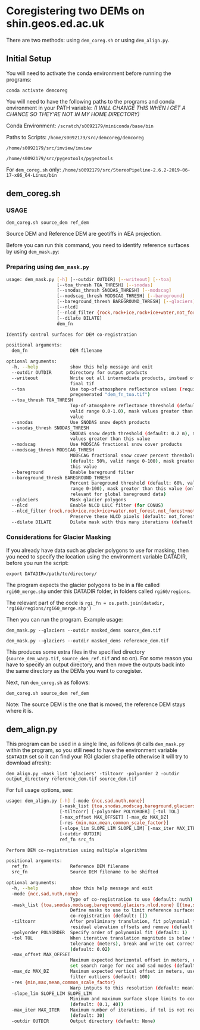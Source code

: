 # Coregistering two DEMs on shin.geos.ed.ac.uk

There are two methods:  using `dem_coreg.sh` or using `dem_align.py`.

## Initial Setup

You will need to activate the conda environment before running the programs:

`conda activate demcoreg`

You will need to have the following paths to the programs and conda environment in your PATH variable:
*(I WILL CHANGE THIS WHEN I GET A CHANCE SO THEY'RE NOT IN MY HOME DIRECTORY)*

Conda Environment:
`/scratch/s0092179/miniconda/base/bin`

Paths to Scripts:
`/home/s0092179/src/demcoreg/demcoreg`

`/home/s0092179/src/imview/imview`

`/home/s0092179/src/pygeotools/pygeotools`

For `dem_coreg.sh` only:
`/home/s0092179/src/StereoPipeline-2.6.2-2019-06-17-x86_64-Linux/bin`

## dem_coreg.sh

### USAGE

`dem_coreg.sh source_dem ref_dem`

Source DEM and Reference DEM are geotiffs in AEA projection.

Before you can run this command, you need to identify reference surfaces by using `dem_mask.py`:

### Preparing using `dem_mask.py`

```bash
usage: dem_mask.py [-h] [--outdir OUTDIR] [--writeout] [--toa]
                   [--toa_thresh TOA_THRESH] [--snodas]
                   [--snodas_thresh SNODAS_THRESH] [--modscag]
                   [--modscag_thresh MODSCAG_THRESH] [--bareground]
                   [--bareground_thresh BAREGROUND_THRESH] [--glaciers]
                   [--nlcd]
                   [--nlcd_filter {rock,rock+ice,rock+ice+water,not_forest,not_forest+not_water,none}]
                   [--dilate DILATE]
                   dem_fn

Identify control surfaces for DEM co-registration

positional arguments:
  dem_fn                DEM filename

optional arguments:
  -h, --help            show this help message and exit
  --outdir OUTDIR       Directory for output products
  --writeout            Write out all intermediate products, instead of only
                        final tif
  --toa                 Use top-of-atmosphere reflectance values (requires
                        pregenerated "dem_fn_toa.tif")
  --toa_thresh TOA_THRESH
                        Top-of-atmosphere reflectance threshold (default: 0.4,
                        valid range 0.0-1.0), mask values greater than this
                        value
  --snodas              Use SNODAS snow depth products
  --snodas_thresh SNODAS_THRESH
                        SNODAS snow depth threshold (default: 0.2 m), mask
                        values greater than this value
  --modscag             Use MODSCAG fractional snow cover products
  --modscag_thresh MODSCAG_THRESH
                        MODSCAG fractional snow cover percent threshold
                        (default: 50%, valid range 0-100), mask greater than
                        this value
  --bareground          Enable bareground filter
  --bareground_thresh BAREGROUND_THRESH
                        Percent bareground threshold (default: 60%, valid
                        range 0-100), mask greater than this value (only
                        relevant for global bareground data)
  --glaciers            Mask glacier polygons
  --nlcd                Enable NLCD LULC filter (for CONUS)
  --nlcd_filter {rock,rock+ice,rock+ice+water,not_forest,not_forest+not_water,none}
                        Preserve these NLCD pixels (default: not_forest)
  --dilate DILATE       Dilate mask with this many iterations (default: None)
```

### Considerations for Glacier Masking

If you already have data such as glacier polygons to use for masking, then you need to specify the location using the environment variable DATADIR, before you run the script:

`export DATADIR=/path/to/directory/`

The program expects the glacier polygons to be in a file called `rgi60_merge.shp` under this DATADIR folder, in folders called `rgi60/regions`.

The relevant part of the code is `rgi_fn = os.path.join(datadir, 'rgi60/regions/rgi60_merge.shp')`

Then you can run the program.  Example usage:

`dem_mask.py --glaciers --outdir masked_dems source_dem.tif`

`dem_mask.py --glaciers --outdir masked_dems reference_dem.tif`

This produces some extra files in the specified directory (`source_dem_warp.tif`, `source_dem_ref.tif` and so on).  For some reason you have to specify an output directory, and then move the outputs back into the same directory as the DEMs you want to coregister.

Next, run `dem_coreg.sh` as follows:

`dem_coreg.sh source_dem ref_dem`

Note:  The source DEM is the one that is moved, the reference DEM stays where it is.

## dem_align.py

This program can be used in a single line, as follows (it calls `dem_mask.py` within the program, so you still need to have the environment variable `$DATADIR` set so it can find your RGI glacier shapefile otherwise it will try to download afresh):

`dem_align.py -mask_list 'glaciers' -tiltcorr -polyorder 2 -outdir output_directory reference_dem.tif source_dem.tif`

For full usage options, see:

```bash
usage: dem_align.py [-h] [-mode {ncc,sad,nuth,none}]
                    [-mask_list {toa,snodas,modscag,bareground,glaciers,nlcd,none} [{toa,snodas,modscag,bareground,glaciers,nlcd,none} ...]]
                    [-tiltcorr] [-polyorder POLYORDER] [-tol TOL]
                    [-max_offset MAX_OFFSET] [-max_dz MAX_DZ]
                    [-res {min,max,mean,common_scale_factor}]
                    [-slope_lim SLOPE_LIM SLOPE_LIM] [-max_iter MAX_ITER]
                    [-outdir OUTDIR]
                    ref_fn src_fn

Perform DEM co-registration using multiple algorithms

positional arguments:
  ref_fn                Reference DEM filename
  src_fn                Source DEM filename to be shifted

optional arguments:
  -h, --help            show this help message and exit
  -mode {ncc,sad,nuth,none}
                        Type of co-registration to use (default: nuth)
  -mask_list {toa,snodas,modscag,bareground,glaciers,nlcd,none} [{toa,snodas,modscag,bareground,glaciers,nlcd,none} ...]
                        Define masks to use to limit reference surfaces for
                        co-registration (default: [])
  -tiltcorr             After preliminary translation, fit polynomial to
                        residual elevation offsets and remove (default: False)
  -polyorder POLYORDER  Specify order of polynomial fit (default: 1)
  -tol TOL              When iterative translation magnitude is below this
                        tolerance (meters), break and write out corrected DEM
                        (default: 0.02)
  -max_offset MAX_OFFSET
                        Maximum expected horizontal offset in meters, used to
                        set search range for ncc and sad modes (default: 100)
  -max_dz MAX_DZ        Maximum expected vertical offset in meters, used to
                        filter outliers (default: 100)
  -res {min,max,mean,common_scale_factor}
                        Warp intputs to this resolution (default: mean)
  -slope_lim SLOPE_LIM SLOPE_LIM
                        Minimum and maximum surface slope limits to consider
                        (default: (0.1, 40))
  -max_iter MAX_ITER    Maximum number of iterations, if tol is not reached
                        (default: 30)
  -outdir OUTDIR        Output directory (default: None)
```
